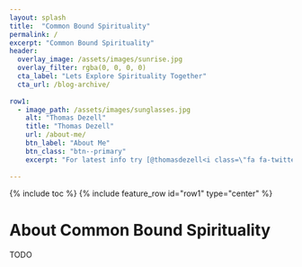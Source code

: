 ```yaml
---
layout: splash
title:  "Common Bound Spirituality"
permalink: /
excerpt: "Common Bound Spirituality"
header:
  overlay_image: /assets/images/sunrise.jpg
  overlay_filter: rgba(0, 0, 0, 0)
  cta_label: "Lets Explore Spirituality Together"
  cta_url: /blog-archive/
  
row1:
  - image_path: /assets/images/sunglasses.jpg
    alt: "Thomas Dezell"
    title: "Thomas Dezell"
    url: /about-me/
    btn_label: "About Me"
    btn_class: "btn--primary"
    excerpt: "For latest info try [@thomasdezell<i class=\"fa fa-twitter\" aria-hidden=\"true\"></i>](https://twitter.com/@thomasdezell)."
  
---
```


{% include toc %}
{% include feature_row id="row1" type="center"  %}

# About Common Bound Spirituality
TODO


